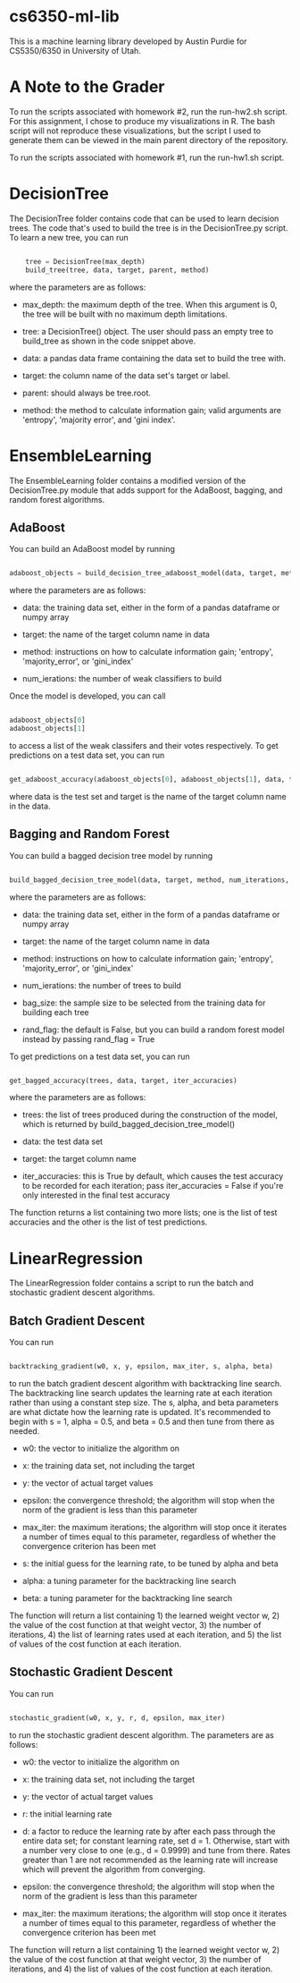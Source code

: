 # cs6350-ml-lib

This is a machine learning library developed by Austin Purdie for CS5350/6350 in University of Utah.

# A Note to the Grader

To run the scripts associated with homework #2, run the run-hw2.sh script. For this assignment, I chose to produce my visualizations in R. The bash script will not reproduce these visualizations, but the script I used to generate them can be viewed in the main parent directory of the repository.

To run the scripts associated with homework #1, run the run-hw1.sh script.


# DecisionTree

The DecisionTree folder contains code that can be used to learn decision trees. The code that's used to build the tree is in the DecisionTree.py script. To learn a new tree, you can run 

```python

    tree = DecisionTree(max_depth)
    build_tree(tree, data, target, parent, method)

```

where the parameters are as follows:

- max_depth: the maximum depth of the tree. When this argument is 0, the tree will be built with no maximum depth limitations.

- tree: a DecisionTree() object. The user should pass an empty tree to build_tree as shown in the code snippet above.

- data: a pandas data frame containing the data set to build the tree with. 

- target: the column name of the data set's target or label.

- parent: should always be tree.root.

- method: the method to calculate information gain; valid arguments are 'entropy', 'majority error', and 'gini index'.


# EnsembleLearning

The EnsembleLearning folder contains a modified version of the DecisionTree.py module that adds support for the AdaBoost, bagging, and random forest algorithms. 

## AdaBoost

You can build an AdaBoost model by running 

```python

adaboost_objects = build_decision_tree_adaboost_model(data, target, method, num_iterations)

```

where the parameters are as follows:

- data: the training data set, either in the form of a pandas dataframe or numpy array

- target: the name of the target column name in data

- method: instructions on how to calculate information gain; 'entropy', 'majority_error', or 'gini_index'

- num_ierations: the number of weak classifiers to build

Once the model is developed, you can call 

```python

adaboost_objects[0]
adaboost_objects[1]

```

to access a list of the weak classifers and their votes respectively. To get predictions on a test data set, you can run


```python

get_adaboost_accuracy(adaboost_objects[0], adaboost_objects[1], data, target)

```

where data is the test set and target is the name of the target column name in the data.

## Bagging and Random Forest

You can build a bagged decision tree model by running

```python

build_bagged_decision_tree_model(data, target, method, num_iterations, bag_size, rand_flag)

```

where the parameters are as follows:

- data: the training data set, either in the form of a pandas dataframe or numpy array

- target: the name of the target column name in data

- method: instructions on how to calculate information gain; 'entropy', 'majority_error', or 'gini_index'

- num_ierations: the number of trees to build

- bag_size: the sample size to be selected from the training data for building each tree

- rand_flag: the default is False, but you can build a random forest model instead by passing rand_flag = True

To get predictions on a test data set, you can run

```python

get_bagged_accuracy(trees, data, target, iter_accuracies)

```

where the parameters are as follows:

- trees: the list of trees produced during the construction of the model, which is returned by build_bagged_decision_tree_model()

- data: the test data set

- target: the target column name

- iter_accuracies: this is True by default, which causes the test accuracy to be recorded for each iteration; pass iter_accuracies = False if you're only interested in the final test accuracy

The function returns a list containing two more lists; one is the list of test accuracies and the other is the list of test predictions.

# LinearRegression

The LinearRegression folder contains a script to run the batch and stochastic gradient descent algorithms. 

## Batch Gradient Descent

You can run 

```python

backtracking_gradient(w0, x, y, epsilon, max_iter, s, alpha, beta)

```

to run the batch gradient descent algorithm with backtracking line search. The backtracking line search updates the learning rate at each iteration rather than using a constant step size. The s, alpha, and beta parameters are what dictate how the learning rate is updated. It's recommended to begin with s = 1, alpha = 0.5, and beta = 0.5 and then tune from there as needed.

- w0: the vector to initialize the algorithm on

- x: the training data set, not including the target

- y: the vector of actual target values

- epsilon: the convergence threshold; the algorithm will stop when the norm of the gradient is less than this parameter

- max_iter: the maximum iterations; the algorithm will stop once it iterates a number of times equal to this parameter, regardless of whether the convergence criterion has been met

- s: the initial guess for the learning rate, to be tuned by alpha and beta

- alpha: a tuning parameter for the backtracking line search

- beta: a tuning parameter for the backtracking line search

The function will return a list containing 1) the learned weight vector w, 2) the value of the cost function at that weight vector, 3) the number of iterations, 4) the list of learning rates used at each iteration, and 5) the list of values of the cost function at each iteration.

## Stochastic Gradient Descent

You can run

```python

stochastic_gradient(w0, x, y, r, d, epsilon, max_iter)

```

to run the stochastic gradient descent algorithm. The parameters are as follows:

- w0: the vector to initialize the algorithm on

- x: the training data set, not including the target

- y: the vector of actual target values

- r: the initial learning rate

- d: a factor to reduce the learning rate by after each pass through the entire data set; for constant learning rate, set d = 1. Otherwise, start with a number very close to one (e.g., d = 0.9999) and tune from there. Rates greater than 1 are not recommended as the learning rate will increase which will prevent the algorithm from converging.

- epsilon: the convergence threshold; the algorithm will stop when the norm of the gradient is less than this parameter

- max_iter: the maximum iterations; the algorithm will stop once it iterates a number of times equal to this parameter, regardless of whether the convergence criterion has been met

The function will return a list containing 1) the learned weight vector w, 2) the value of the cost function at that weight vector, 3) the number of iterations, and 4) the list of values of the cost function at each iteration.

